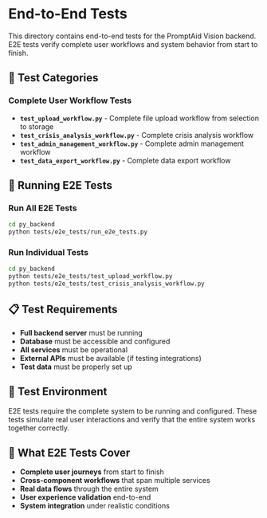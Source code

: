 # End-to-End Tests

This directory contains end-to-end tests for the PromptAid Vision backend. E2E tests verify complete user workflows and system behavior from start to finish.

## 🧪 Test Categories

### Complete User Workflow Tests
- **`test_upload_workflow.py`** - Complete file upload workflow from selection to storage
- **`test_crisis_analysis_workflow.py`** - Complete crisis analysis workflow
- **`test_admin_management_workflow.py`** - Complete admin management workflow
- **`test_data_export_workflow.py`** - Complete data export workflow

## 🚀 Running E2E Tests

### Run All E2E Tests
```bash
cd py_backend
python tests/e2e_tests/run_e2e_tests.py
```

### Run Individual Tests
```bash
cd py_backend
python tests/e2e_tests/test_upload_workflow.py
python tests/e2e_tests/test_crisis_analysis_workflow.py
```

## 📋 Test Requirements

- **Full backend server** must be running
- **Database** must be accessible and configured
- **All services** must be operational
- **External APIs** must be available (if testing integrations)
- **Test data** must be properly set up

## 🔧 Test Environment

E2E tests require the complete system to be running and configured. These tests simulate real user interactions and verify that the entire system works together correctly.

## 🎯 What E2E Tests Cover

- **Complete user journeys** from start to finish
- **Cross-component workflows** that span multiple services
- **Real data flows** through the entire system
- **User experience validation** end-to-end
- **System integration** under realistic conditions
